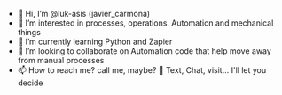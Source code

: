 - 👋 Hi, I’m @luk-asis (javier_carmona)
- 👀 I’m interested in processes, operations. Automation and mechanical things
- 🌱 I’m currently learning Python and Zapier
- 💞️ I’m looking to collaborate on Automation code that help move away from manual processes
- 📫 How to reach me? call me, maybe? 🤪 Text, Chat, visit... I'll let you decide

<!---
luk-asis/luk-asis is a ✨ special ✨ repository because its `README.md` (this file) appears on your GitHub profile.
You can click the Preview link to take a look at your changes.
--->
